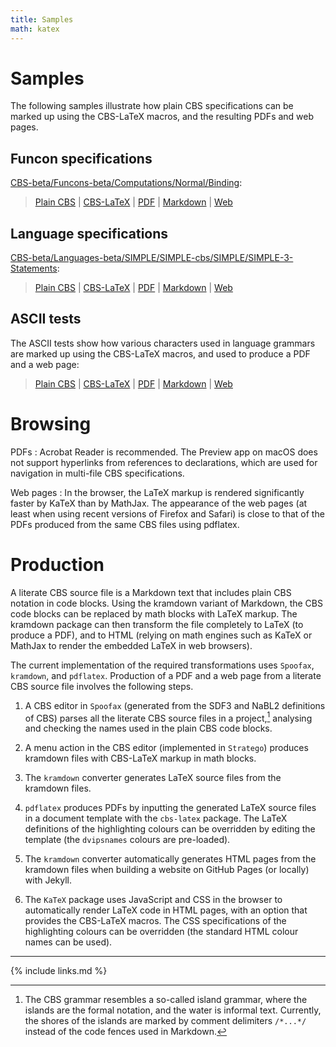 ```yaml
---
title: Samples
math: katex
---
```


# Samples

The following samples illustrate how plain CBS specifications can be marked up
using the CBS-LaTeX macros, and the resulting PDFs and web pages.

## Funcon specifications

[CBS-beta/Funcons-beta/Computations/Normal/Binding](https://plancomps.github.io/CBS-beta/Funcons-beta/Computations/Normal/Binding):

> [Plain CBS](cbs/Binding.cbs.txt) \|
  [CBS-LaTeX](latex/Binding/Binding.part.tex.txt) \|
  [PDF](latex/Binding/Binding.pdf) \|
  [Markdown](kramdown/Binding.md.txt) \|
  [Web](katex/Binding)

## Language specifications

[CBS-beta/Languages-beta/SIMPLE/SIMPLE-cbs/SIMPLE/SIMPLE-3-Statements](https://plancomps.github.io/CBS-beta/Languages-beta/SIMPLE/SIMPLE-cbs/SIMPLE/SIMPLE-3-Statements):

> [Plain CBS](cbs/SIMPLE-3-Statements.cbs.txt) \|
  [CBS-LaTeX](latex/SIMPLE-3-Statements/SIMPLE-3-Statements.part.tex.txt) \|
  [PDF](latex/SIMPLE-3-Statements/SIMPLE-3-Statements.pdf) \|
  [Markdown](kramdown/Binding.md.txt) \|
  [Web](katex/SIMPLE-3-Statements)

## ASCII tests

The ASCII tests show how various characters used in language grammars are marked up
using the CBS-LaTeX macros, and used to produce a PDF and a web page:

> [Plain CBS](cbs/Tests.cbs.txt)  \|
  [CBS-LaTeX](latex/Tests/Tests.part.tex.txt) \|
  [PDF](latex/Tests/Tests.pdf) \|
  [Markdown](kramdown/Tests.md.txt) \|
  [Web](katex/Tests) 

# Browsing

PDFs
: Acrobat Reader is recommended. The Preview app on macOS does not support hyperlinks from references to declarations, which are used for navigation in multi-file CBS specifications.

Web pages
: In the browser, the LaTeX markup is rendered significantly faster by KaTeX than by MathJax. The appearance of the web pages (at least when using recent versions of Firefox and Safari) is close to that of the PDFs produced from the same CBS files using pdflatex.

# Production

A literate CBS source file is a Markdown text that includes plain CBS notation in code blocks.
Using the kramdown variant of Markdown, the CBS code blocks can be replaced by math blocks with LaTeX markup.
The kramdown package can then transform the file completely to LaTeX (to produce a PDF),
and to HTML (relying on math engines such as KaTeX or MathJax to render the embedded LaTeX in web browsers).

The current implementation of the required transformations uses `Spoofax`, `kramdown`, and `pdflatex`.
Production of a PDF and a web page from a literate CBS source file involves the following steps.

1. A CBS editor in `Spoofax` (generated from the SDF3 and NaBL2 definitions of CBS) parses all the literate CBS source files in a project,[^island] analysing and checking the names used in the plain CBS code blocks.
   
2. A menu action in the CBS editor (implemented in `Stratego`) produces kramdown files with CBS-LaTeX markup in math blocks.

3. The `kramdown` converter generates LaTeX source files from the kramdown files.

4. `pdflatex` produces PDFs by inputting the generated LaTeX source files in a document template with the `cbs-latex` package.
   The LaTeX definitions of the highlighting colours can be overridden by editing the template (the `dvipsnames` colours are pre-loaded).

5. The `kramdown` converter automatically generates HTML pages from the kramdown files when building a website on GitHub Pages (or locally) with Jekyll.

6. The `KaTeX` package uses JavaScript and CSS in the browser to automatically render LaTeX code in HTML pages,
   with an option that provides the CBS-LaTeX macros.
   The CSS specifications of the highlighting colours can be overridden (the standard HTML colour names can be used).

----

[^island]:
    The CBS grammar resembles a so-called island grammar, where the islands are the formal notation, and the water is informal text.
    Currently, the shores of the islands are marked by comment delimiters `/*...*/` instead of the code fences used in Markdown.

{% include links.md %}
